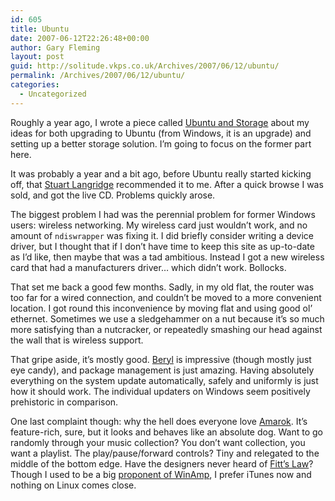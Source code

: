 ```yaml
---
id: 605
title: Ubuntu
date: 2007-06-12T22:26:48+00:00
author: Gary Fleming
layout: post
guid: http://solitude.vkps.co.uk/Archives/2007/06/12/ubuntu/
permalink: /Archives/2007/06/12/ubuntu/
categories:
  - Uncategorized
---
```

Roughly a year ago, I wrote a piece called [Ubuntu and Storage](/Archives/2006/06/18/UbuntuAndStorage/) about my ideas for both upgrading to Ubuntu (from Windows, it is an upgrade) and setting up a better storage solution. I&#8217;m going to focus on the former part here.

It was probably a year and a bit ago, before Ubuntu really started kicking off, that [Stuart Langridge](http://kryogenix.org/days/) recommended it to me. After a quick browse I was sold, and got the live CD. Problems quickly arose.

The biggest problem I had was the perennial problem for former Windows users: wireless networking. My wireless card just wouldn&#8217;t work, and no amount of `ndiswrapper` was fixing it. I did briefly consider writing a device driver, but I thought that if I don&#8217;t have time to keep this site as up-to-date as I&#8217;d like, then maybe that was a tad ambitious. Instead I got a new wireless card that had a manufacturers driver&#8230; which didn&#8217;t work. Bollocks.

That set me back a good few months. Sadly, in my old flat, the router was too far for a wired connection, and couldn&#8217;t be moved to a more convenient location. I got round this inconvenience by moving flat and using good ol&#8217; ethernet. Sometimes we use a sledgehammer on a nut because it&#8217;s so much more satisfying than a nutcracker, or repeatedly smashing our head against the wall that is wireless support.

That gripe aside, it&#8217;s mostly good. [Beryl](http://www.beryl-project.org/) is impressive (though mostly just eye candy), and package management is just amazing. Having absolutely everything on the system update automatically, safely and uniformly is just how it should work. The individual updaters on Windows seem positively prehistoric in comparison.

One last complaint though: why the hell does everyone love [Amarok](http://amarok.kde.org/). It&#8217;s feature-rich, sure, but it looks and behaves like an absolute dog. Want to go randomly through your music collection? You don&#8217;t want collection, you want a playlist. The play/pause/forward controls? Tiny and relegated to the middle of the bottom edge. Have the designers never heard of [Fitt&#8217;s Law](http://en.wikipedia.org/wiki/Fitts'_law)? Though I used to be a big [proponent of WinAmp](/Archives/2003/10/22/iTunesVsWinamp5/), I prefer iTunes now and nothing on Linux comes close.